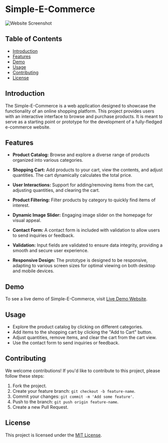 # Simple-E-Commerce

![Website Screenshot](https://github.com/Ahmedsayedom/Simple-E-Commerce/assets/120990598/02631841-ab77-42e8-8583-caa4f282b6dd)

## Table of Contents
- [Introduction](#introduction)
- [Features](#features)
- [Demo](#demo)
- [Usage](#usage)
- [Contributing](#contributing)
- [License](#license)

## Introduction
The Simple-E-Commerce is a web application designed to showcase the functionality of an online shopping platform. This project provides users with an interactive interface to browse and purchase products. It is meant to serve as a starting point or prototype for the development of a fully-fledged e-commerce website.

## Features
- **Product Catalog:** Browse and explore a diverse range of products organized into various categories.

- **Shopping Cart:** Add products to your cart, view the contents, and adjust quantities. The cart dynamically calculates the total price.

- **User Interactions:** Support for adding/removing items from the cart, adjusting quantities, and clearing the cart.

- **Product Filtering:** Filter products by category to quickly find items of interest.

- **Dynamic Image Slider:** Engaging image slider on the homepage for visual appeal.

- **Contact Form:** A contact form is included with validation to allow users to send inquiries or feedback.

- **Validation:** Input fields are validated to ensure data integrity, providing a smooth and secure user experience.

- **Responsive Design:** The prototype is designed to be responsive, adapting to various screen sizes for optimal viewing on both desktop and mobile devices.

## Demo
To see a live demo of Simple-E-Commerce, visit [Live Demo Website](https://ahmedsayedom.github.io/Simple-E-Commerce/).

## Usage
- Explore the product catalog by clicking on different categories.
- Add items to the shopping cart by clicking the "Add to Cart" button.
- Adjust quantities, remove items, and clear the cart from the cart view.
- Use the contact form to send inquiries or feedback.

## Contributing
We welcome contributions! If you'd like to contribute to this project, please follow these steps:
1. Fork the project.
2. Create your feature branch: `git checkout -b feature-name`.
3. Commit your changes: `git commit -m 'Add some feature'`.
4. Push to the branch: `git push origin feature-name`.
5. Create a new Pull Request.

## License
This project is licensed under the [MIT License](LICENSE).
